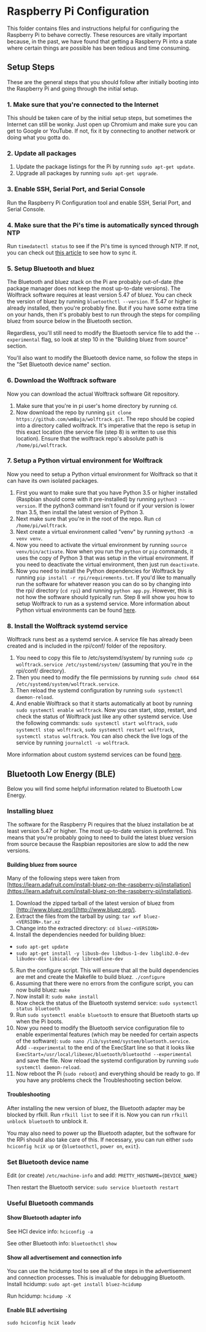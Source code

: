 # Raspberry Pi Configuration
This folder contains files and instructions helpful for configuring the Raspberry Pi to behave correctly.  These resources are vitally important because, in the past, we have found that getting a Raspberry Pi into a state where certain things are possible has been tedious and time consuming.

## Setup Steps
These are the general steps that you should follow after initially booting into the Raspberry Pi and going through the initial setup.
### 1. Make sure that you're connected to the Internet
This should be taken care of by the initial setup steps, but sometimes the Internet can still be wonky.  Just open up Chromium and make sure you can get to Google or YouTube.  If not, fix it by connecting to another network or doing what you gotta do.
### 2. Update all packages
1. Update the package listings for the Pi by running `sudo apt-get update`.
2. Upgrade all packages by running `sudo apt-get upgrade`.
### 3. Enable SSH, Serial Port, and Serial Console
Run the Raspberry Pi Configuration tool and enable SSH, Serial Port, and Serial Console.
### 4. Make sure that the Pi's time is automatically synced through NTP
Run `timedatectl status` to see if the Pi's time is synced through NTP.  If not, you can check out [this article](https://raspberrytips.com/time-sync-raspberry-pi/) to see how to sync it.
### 5. Setup Bluetooth and bluez
The Bluetooth and bluez stack on the Pi are probably out-of-date (the package manager does not keep the most up-to-date versions).  The Wolftrack software requires at least version 5.47 of bluez.  You can check the version of bluez by running `bluetoothctl --version`.  If 5.47 or higher is already installed, then you're probably fine.  But if you have some extra time on your hands, then it's probably best to run through the steps for compiling bluez from source below in the Bluetooth section.

Regardless, you'll still need to modify the Bluetooth service file to add the `--experimental` flag, so look at step 10 in the "Building bluez from source" section.

You'll also want to modify the Bluetooth device name, so follow the steps in the "Set Bluetooth device name" section.
### 6. Download the Wolftrack software
Now you can download the actual Wolftrack software Git repository.
1. Make sure that you're in pi user's home directory by running `cd`.
2. Now download the repo by running `git clone https://github.com/wmBaja/wolftrack.git`.  The repo should be copied into a directory called wolftrack.
It's imperative that the repo is setup in this exact location (the service file (step 8) is written to use this location).  Ensure that the wolftrack repo's absolute path is `/home/pi/wolftrack`.
### 7. Setup a Python virtual environment for Wolftrack
Now you need to setup a Python virtual environment for Wolftrack so that it can have its own isolated packages.
1. First you want to make sure that you have Python 3.5 or higher installed (Raspbian should come with it pre-installed) by running `python3 --version`.  If the python3 command isn't found or if your version is lower than 3.5, then install the latest version of Python 3.
2. Next make sure that you're in the root of the repo.  Run `cd /home/pi/wolftrack`.
3. Next create a virtual environment called "venv" by running `python3 -m venv venv`.
4. Now you need to activate the virtual environment by running `source venv/bin/activate`.  Now when you run the `python` or `pip` commands, it uses the copy of Python 3 that was setup in the virtual environment.  If you need to deactivate the virtual environment, then just run `deactivate`.
5. Now you need to install the Python dependencies for Wolftrack by running `pip install -r rpi/requirements.txt`.
If you'd like to manually run the software for whatever reason you can do so by changing into the rpi/ directory (`cd rpi`) and running `python app.py`.  However, this is not how the software should typically run.  Step 8 will show you how to setup Wolftrack to run as a systemd service.
More information about Python virtual environments can be found [here](https://realpython.com/python-virtual-environments-a-primer/).
### 8. Install the Wolftrack systemd service
Wolftrack runs best as a systemd service.  A service file has already been created and is included in the rpi/conf/ folder of the repository.
1. You need to copy this file to /etc/systemd/system/ by running `sudo cp wolftrack.service /etc/systemd/system/` (assuming that you're in the rpi/conf/ directory).
2. Then you need to modify the file permissions by running `sudo chmod 664 /etc/systemd/system/wolftrack.service`.
3. Then reload the systemd configuration by running `sudo systemctl daemon-reload`.
4. And enable Wolftrack so that it starts automatically at boot by running `sudo systemctl enable wolftrack`.
Now you can start, stop, restart, and check the status of Wolftrack just like any other systemd service.  Use the following commands: `sudo systemctl start wolftrack`, `sudo systemctl stop wolftrack`, `sudo systemctl restart wolftrack`, `systemctl status wolftrack`.  You can also check the live logs of the service by running `journalctl -u wolftrack`.

More information about custom systemd services can be found [here](https://www.shellhacks.com/systemd-service-file-example/).

## Bluetooth Low Energy (BLE)
Below you will find some helpful information related to Bluetooth Low Energy.

### Installing bluez
The software for the Raspberry Pi requires that the bluez installation be at least version 5.47 or higher.  The most up-to-date version is preferred.  This means that you're probably going to need to build the latest bluez version from source because the Raspbian repositories are slow to add the new versions.

#### Building bluez from source
Many of the following steps were taken from [https://learn.adafruit.com/install-bluez-on-the-raspberry-pi/installation](https://learn.adafruit.com/install-bluez-on-the-raspberry-pi/installation).
1. Download the zipped tarball of the latest version of bluez from [http://www.bluez.org/](http://www.bluez.org/).
2. Extract the files from the tarball by using: `tar xvf bluez-<VERSION>.tar.xz`
3. Change into the extracted directory: `cd bluez-<VERSION>`
4. Install the dependencies needed for building bluez:
  - `sudo apt-get update`
  - `sudo apt-get install -y libusb-dev libdbus-1-dev libglib2.0-dev libudev-dev libical-dev libreadline-dev`
5. Run the configure script.  This will ensure that all the build dependencies are met and create the Makefile to build bluez.  `./configure`
6. Assuming that there were no errors from the configure script, you can now build bluez: `make`
7. Now install it: `sudo make install`
8. Now check the status of the Bluetooth systemd service: `sudo systemctl status bluetooth`
9. Run `sudo systemctl enable bluetooth` to ensure that Bluetooth starts up when the Pi boots.
10. Now you need to modify the Bluetooth service configuration file to enable experimental features (which may be needed for certain aspects of the software): `sudo nano /lib/systemd/system/bluetooth.service`.  Add `--experimental` to the end of the  ExecStart line so that it looks like `ExecStart=/usr/local/libexec/bluetooth/bluetoothd --experimental` and save the file.  Now reload the systemd configuration by running `sudo systemctl daemon-reload`.
11. Now reboot the Pi (`sudo reboot`) and everything should be ready to go.  If you have any problems check the Troubleshooting section below.

#### Troubleshooting
After installing the new version of bluez, the Bluetooth adapter may be blocked by rfkill.  Run `rfkill list` to see if it is.  Now you can run `rfkill unblock bluetooth` to unblock it.

You may also need to power up the Bluetooth adapter, but the software for the RPi should also take care of this.  If necessary, you can run either `sudo hciconfig hciX up` or {`bluetoothctl`, `power on`, `exit`}.

### Set Bluetooth device name
Edit (or create) `/etc/machine-info` and add:
  `PRETTY_HOSTNAME={DEVICE_NAME}`

Then restart the Bluetooth service:
`sudo service bluetooth restart`

### Useful Bluetooth commands
#### Show Bluetooth adapter info
See HCI device info:
`hciconfig -a`

See other Bluetooth info:
`bluetoothctl`
`show`

#### Show all advertisement and connection info
You can use the hcidump tool to see all of the steps in the advertisement and connection processes.  This is invaluable for debugging Bluetooth.
Install hcidump:
`sudo apt-get install bluez-hcidump`

Run hcidump:
`hcidump -X`

#### Enable BLE advertising
`sudo hciconfig hciX leadv`
